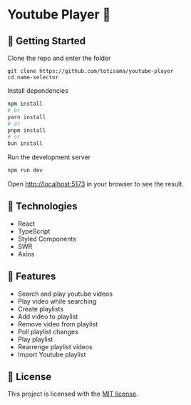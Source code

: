 # Youtube Player 📝

## 🧱 Getting Started

Clone the repo and enter the folder

```
git clone https://github.com/totisama/youtube-player
cd name-selector
```

Install dependencies

```bash
npm install
# or
yarn install
# or
pnpm install
# or
bun install
```

Run the development server

```bash
npm run dev
```

Open [http://localhost:5173](http://localhost:5173) in your browser to see the result.

## 🔨 Technologies

- React
- TypeScript
- Styled Components
- SWR
- Axios

## 🧪 Features

- Search and play youtube videos
- Play video while searching
- Create playlists
- Add video to playlist
- Remove video from playlist
- Poll playlist changes
- Play playlist
- Rearrenge playlist videos
- Import Youtube playlist

## 🪪 License

This project is licensed with the [MIT license](LICENSE).
